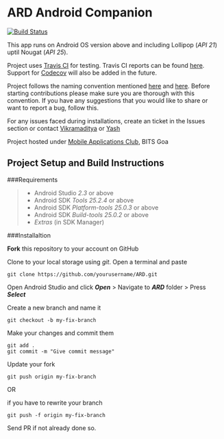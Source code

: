 ARD Android Companion
===================
[![Build Status](https://travis-ci.com/kukreja-vikramaditya/ARD.svg?token=PosPSPTbkNM2WxfmyvGE&branch=master)](https://travis-ci.com/kukreja-vikramaditya/ARD)

This app runs on Android OS version above and including Lollipop (*API 21*) uptil Nougat (*API 25*).

Project uses [Travis CI](https://www.travis-ci.com) for testing. Travis CI reports can be found <a href="https://travis-ci.com/kukreja-vikramaditya/ARD">here</a>. Support for [Codecov](https://codecov.io/gh) will also be added in the future.

 Project follows the naming convention mentioned <a href="http://jeroenmols.com/blog/2016/03/07/resourcenaming/">here</a> and <a href="https://github.com/ribot/android-guidelines/blob/master/project_and_code_guidelines.md">here</a>. Before starting contributions please make sure you are thorough with this convention. If you have any suggestions that you would like to share or want to report a bug, follow this.

For any issues faced during installations, create an ticket in the Issues section or contact <a href="https://github.com/kukreja-vikramaditya">Vikramaditya</a> or <a href="https://github.com/yashsharan">Yash</a>

Project hosted under <a href="https://github.com/MobileApplicationsClub/">Mobile Applications Club</a>, BITS Goa

Project Setup and Build Instructions
---

###Requirements

> - Android Studio *2.3* or above
> - Android SDK *Tools 25.2.4* or above
> - Android SDK *Platform-tools 25.0.3* or above
> - Android SDK *Build-tools 25.0.2* or above
> - *Extras* (in SDK Manager)

###Installaltion

**Fork** this repository to your account on GitHub
 
Clone to your local storage using *git*. Open a terminal and paste

	git clone https://github.com/yourusername/ARD.git

Open Android Studio and click ***Open*** > Navigate to ***ARD***  folder > Press ***Select***

Create a new branch and name it 

    git checkout -b my-fix-branch

Make your changes and commit them

    git add .
    git commit -m "Give commit message"

Update your fork

    git push origin my-fix-branch
OR  

if you have to rewrite your branch

    git push -f origin my-fix-branch     

Send PR if not already done so.   
